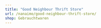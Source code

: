 ```yaml
---
title: "Good Neighbour Thrift Store"
url: /nanaimo/good-neighbour-thrift-store/
shop: Gebrauchtwaren
---
```

